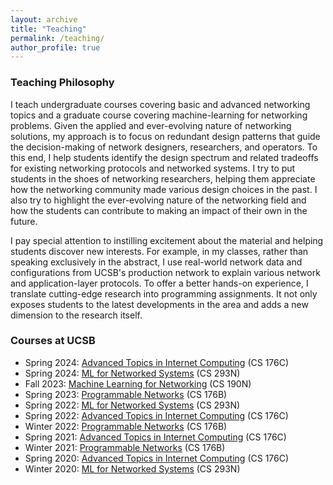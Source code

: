 ```yaml
---
layout: archive
title: "Teaching"
permalink: /teaching/
author_profile: true
---
```


### Teaching Philosophy
I teach undergraduate courses covering basic and advanced networking topics and a graduate course covering machine-learning for networking problems. Given the applied and ever-evolving nature of networking solutions, my approach is to focus on redundant design patterns that guide the decision-making of network designers, researchers, and operators. To this end, I help students identify the design spectrum and related tradeoffs for existing networking protocols and networked systems. I try to put students in the shoes of networking researchers, helping them appreciate how the networking community made various design choices in the past. I also try to highlight the ever-evolving nature of the networking field and how the students can contribute to making an impact of their own in the future.

I pay special attention to instilling excitement about the material and helping students discover new interests. For example, in my classes, rather than speaking exclusively in the abstract, I use real-world network data and configurations from UCSB's production network to explain various network and application-layer protocols. To offer a better hands-on experience, I translate cutting-edge research into programming assignments. It not only exposes students to the latest developments in the area and adds a new dimension to the research itself.

### Courses at UCSB
- Spring 2024: [Advanced Topics in Internet Computing](https://sites.cs.ucsb.edu/~arpitgupta/cs176c/spring24/) (CS 176C)
- Spring 2024: [ML for Networked Systems](https://sites.cs.ucsb.edu/~arpitgupta/cs293n/spring24/) (CS 293N)
- Fall 2023: [Machine Learning for Networking](#) (CS 190N)
- Spring 2023: [Programmable Networks](#) (CS 176B)
- Spring 2022: [ML for Networked Systems](https://sites.cs.ucsb.edu/~arpitgupta/cs293n/spring22/) (CS 293N)
- Spring 2022: [Advanced Topics in Internet Computing](https://sites.cs.ucsb.edu/~arpitgupta/cs176c/spring22/) (CS 176C)
- Winter 2022: [Programmable Networks](https://sites.cs.ucsb.edu/~arpitgupta/cs176b/winter22/) (CS 176B)
- Spring 2021: [Advanced Topics in Internet Computing](https://sites.cs.ucsb.edu/~arpitgupta/cs176c/spring21/) (CS 176C)
- Winter 2021: [Programmable Networks](https://sites.cs.ucsb.edu/~arpitgupta/cs176b/winter21/) (CS 176B)
- Spring 2020: [Advanced Topics in Internet Computing](#) (CS 176C)
- Winter 2020: [ML for Networked Systems](https://netai-ucsb.github.io/) (CS 293N)
